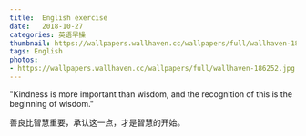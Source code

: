 ```yaml
---
title:  English exercise
date:   2018-10-27
categories: 英语早操
thumbnail: https://wallpapers.wallhaven.cc/wallpapers/full/wallhaven-186252.jpg
tags: English
photos:
- https://wallpapers.wallhaven.cc/wallpapers/full/wallhaven-186252.jpg
---
```


"Kindness is more important than wisdom, and the recognition of this is the beginning of wisdom."
<p>善良比智慧重要，承认这一点，才是智慧的开始。</p>
